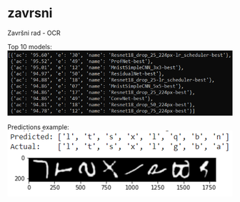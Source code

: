 # zavrsni
Završni rad - OCR

Top 10 models:
![Top 10 models](./repo-src/best_models.png)

Predictions example:
![Predictions example](./repo-src/resnet18_dd_example.png)